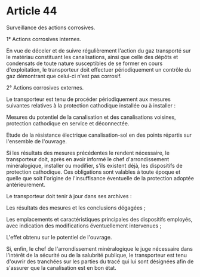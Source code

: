 # Article 44

Surveillance des actions corrosives.

1° Actions corrosives internes.

En vue de déceler et de suivre régulièrement l'action du gaz transporté sur le matériau constituant les canalisations, ainsi que celle des dépôts et condensats de toute nature susceptibles de se former en cours d'exploitation, le transporteur doit effectuer périodiquement un contrôle du gaz démontrant que celui-ci n'est pas corrosif.

2° Actions corrosives externes.

Le transporteur est tenu de procéder périodiquement aux mesures suivantes relatives à la protection cathodique installée ou à installer :

Mesures du potentiel de la canalisation et des canalisations voisines, protection cathodique en service et déconnectée.

Etude de la résistance électrique canalisation-sol en des points répartis sur l'ensemble de l'ouvrage.

Si les résultats des mesures précédentes le rendent nécessaire, le transporteur doit, après en avoir informé le chef d'arrondissement minéralogique, installer ou modifier, s'ils existent déjà, les dispositifs de protection cathodique. Ces obligations sont valables à toute époque et quelle que soit l'origine de l'insuffisance éventuelle de la protection adoptée antérieurement.

Le transporteur doit tenir à jour dans ses archives :

Les résultats des mesures et les conclusions dégagées ;

Les emplacements et caractéristiques principales des dispositifs employés, avec indication des modifications éventuellement intervenues ;

L'effet obtenu sur le potentiel de l'ouvrage.

Si, enfin, le chef de l'arrondissement minéralogique le juge nécessaire dans l'intérêt de la sécurité ou de la salubrité publique, le transporteur est tenu d'ouvrir des tranchées sur les parties du tracé qui lui sont désignées afin de s'assurer que la canalisation est en bon état.
